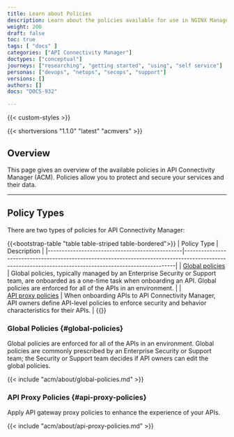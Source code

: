 ```yaml
---
title: Learn about Policies
description: Learn about the policies available for use in NGINX Management Suite API Connectivity Manager.
weight: 200
draft: false
toc: true
tags: [ "docs" ]
categories: ["API Connectivity Manager"]
doctypes: ["conceptual"]
journeys: ["researching", "getting started", "using", "self service"]
personas: ["devops", "netops", "secops", "support"]
versions: []
authors: []
docs: "DOCS-932"

---
```


{{< custom-styles >}}

{{< shortversions "1.1.0" "latest" "acmvers" >}}

## Overview

This page gives an overview of the available policies in API Connectivity Manager (ACM). Policies allow you to protect and secure your services and their data.

---

## Policy Types

There are two types of policies for API Connectivity Manager:

{{<bootstrap-table "table table-striped table-bordered">}}
| Policy Type                                    | Description                                                                                                                                             |
|------------------------------------------------|---------------------------------------------------------------------------------------------------------------------------------------------------------|
| [Global&nbsp;policies](#global-policies)       | Global policies, typically managed by an Enterprise Security or Support team, are onboarded as a one-time task when onboarding an API. Global policies are enforced for all of the APIs in an environment.                 |
| [API&nbsp;proxy&nbsp;policies](#api-proxy-policies) | When onboarding APIs to API Connectivity Manager, API owners define API-level policies to enforce security and behavior characteristics for their APIs. |
{{</bootstrap-table>}}

### Global Policies {#global-policies}

Global policies are enforced for all of the APIs in an environment. Global policies are commonly prescribed by an Enterprise Security or Support team; the Security or Support team decides if API owners can edit the global policies.

{{< include "acm/about/global-policies.md" >}}

### API Proxy Policies {#api-proxy-policies}

Apply API gateway proxy policies to enhance the experience of your APIs.

{{< include "acm/about/api-proxy-policies.md" >}}

